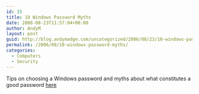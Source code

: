```yaml
---
id: 15
title: 10 Windows Password Myths
date: 2006-08-23T11:57:04+00:00
author: AndyM
layout: post
guid: http://blog.andymadge.com/uncategorized/2006/08/23/10-windows-password-myths/
permalink: /2006/08/10-windows-password-myths/
categories:
  - Computers
  - Security
---
```

Tips on choosing a Windows password and myths about what constitutes a good password [here](http://www.securityfocus.com/infocus/1554)